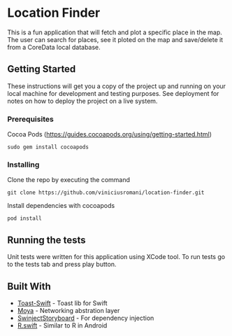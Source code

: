 # Location Finder

This is a fun application that will fetch and plot a specific place in the map. The user can search for places, see it ploted on the map and save/delete it from a CoreData local database.

## Getting Started

These instructions will get you a copy of the project up and running on your local machine for development and testing purposes. See deployment for notes on how to deploy the project on a live system.

### Prerequisites

Cocoa Pods (https://guides.cocoapods.org/using/getting-started.html)

```
sudo gem install cocoapods
```

### Installing

Clone the repo by executing the command

```
git clone https://github.com/viniciusromani/location-finder.git
```

Install dependencies with cocoapods

```
pod install
```

## Running the tests

Unit tests were written for this application using XCode tool. To run tests go to the tests tab and press play button.

## Built With

* [Toast-Swift](https://github.com/scalessec/Toast-Swift) - Toast lib for Swift
* [Moya](https://github.com/Moya/Moya) - Networking abstration layer
* [SwinjectStoryboard](https://github.com/Swinject/SwinjectStoryboard) - For dependency injection
* [R.swift](https://github.com/mac-cain13/R.swift) - Similar to R in Android

